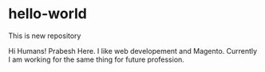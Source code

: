 # hello-world
This is new repository

Hi Humans!
Prabesh Here. I like web developement and Magento. 
Currently I am working for the same thing for future profession.
